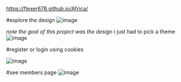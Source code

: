 https://flexer678.github.io/Africa/


#explore the design
![image](https://github.com/Flexer678/Africa/assets/81823862/44a680cb-99f8-40e2-b391-3fffba4b7ce9)



*note the goal of this project was the design*
i just had to pick a theme
![image](https://github.com/Flexer678/Africa/assets/81823862/8eec9dcd-fc19-4097-9d17-8aa71740f03f)



#register or login using cookies

![image](https://github.com/Flexer678/Africa/assets/81823862/80691480-0869-4612-9f2b-46427320f2f8)



#see members page
![image](https://github.com/Flexer678/Africa/assets/81823862/db773e9b-2409-4ce6-b0e6-8d1a2e42c40e)

